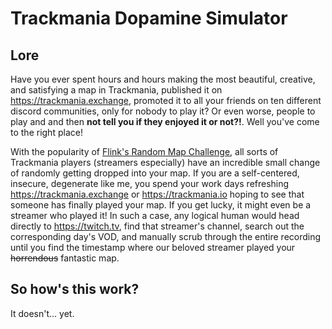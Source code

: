# Trackmania Dopamine Simulator

## Lore

Have you ever spent hours and hours making the most beautiful, creative, and satisfying a map in Trackmania, published it on https://trackmania.exchange, promoted it to all your friends on ten different discord communities, only for nobody to play it? Or even worse, people to play and and then **not tell you if they enjoyed it or not?!**. Well you've come to the right place! 

With the popularity of [Flink's Random Map Challenge](https://flinkblog.de/RMC/), all sorts of Trackmania players (streamers especially) have an incredible small change of randomly getting dropped into your map. If you are a self-centered, insecure, degenerate like me, you spend your work days refreshing https://trackmania.exchange or https://trackmania.io hoping to see that someone has finally played your map. If you get lucky, it might even be a streamer who played it! In such a case, any logical human would head directly to https://twitch.tv, find that streamer's channel, search out the corresponding day's VOD, and manually scrub through the entire recording until you find the timestamp where our beloved streamer played your ~~horrendous~~ fantastic map.

## So how's this work?

It doesn't... yet.